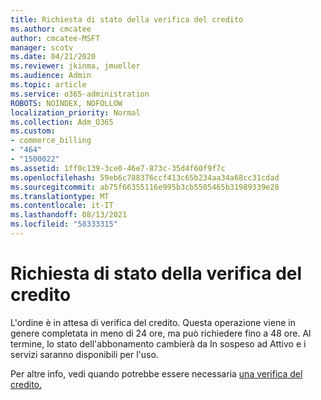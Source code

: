 ```yaml
---
title: Richiesta di stato della verifica del credito
ms.author: cmcatee
author: cmcatee-MSFT
manager: scotv
ms.date: 04/21/2020
ms.reviewer: jkinma, jmueller
ms.audience: Admin
ms.topic: article
ms.service: o365-administration
ROBOTS: NOINDEX, NOFOLLOW
localization_priority: Normal
ms.collection: Adm_O365
ms.custom:
- commerce_billing
- "464"
- "1500022"
ms.assetid: 1ff0c139-3ce0-46e7-873c-35d4f60f9f7c
ms.openlocfilehash: 59eb6c788376ccf413c65b234aa34a68cc31cdad
ms.sourcegitcommit: ab75f66355116e995b3cb5505465b31989339e28
ms.translationtype: MT
ms.contentlocale: it-IT
ms.lasthandoff: 08/13/2021
ms.locfileid: "58333315"
---
```

# <a name="credit-check-status-request"></a>Richiesta di stato della verifica del credito

L'ordine è in attesa di verifica del credito. Questa operazione viene in genere completata in meno di 24 ore, ma può richiedere fino a 48 ore. Al termine, lo stato dell'abbonamento cambierà da In sospeso ad Attivo e i servizi saranno disponibili per l'uso.

Per altre info, vedi quando potrebbe essere necessaria [una verifica del credito.](https://docs.microsoft.com/microsoft-365/commerce/billing-and-payments/pay-for-your-subscription#pay-by-invoice-check-or-eft)
